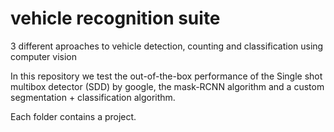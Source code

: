 # vehicle recognition suite
3 different aproaches to vehicle detection, counting and classification using computer vision

In this repository we test the out-of-the-box performance of the Single shot multibox detector (SDD) by google, the mask-RCNN algorithm and a custom segmentation + classification algorithm.

Each folder contains a project.
